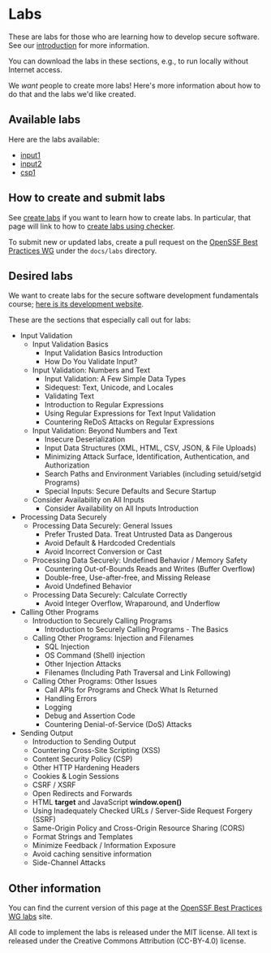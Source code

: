 # Labs

These are labs for those who are learning how to develop secure software.
See our [introduction](introduction) for more information.

You can download the labs in these sections, e.g., to run locally
without Internet access.

We *want* people to create more labs! Here's more information about
how to do that and the labs we'd like created.

## Available labs

Here are the labs available:

* [input1](input1.html)
* [input2](input2.html)
* [csp1](csp1.html)

## How to create and submit labs

See [create labs](create_labs) if you want to learn how to create labs.
In particular, that page will link to how to
[create labs using checker](create_checker).

To submit new or updated labs, create a pull request on the
[OpenSSF Best Practices WG](https://github.com/ossf/wg-best-practices-os-developers/)
under the `docs/labs` directory.

## Desired labs

We want to create labs for the secure software development
fundamentals course;
[here is its development website](https://github.com/ossf/secure-sw-dev-fundamentals).

These are the sections that especially call out for labs:

* Input Validation
  * Input Validation Basics
    * Input Validation Basics Introduction
    * How Do You Validate Input?
  * Input Validation: Numbers and Text
    * Input Validation: A Few Simple Data Types
    * Sidequest: Text, Unicode, and Locales
    * Validating Text
    * Introduction to Regular Expressions
    * Using Regular Expressions for Text Input Validation
    * Countering ReDoS Attacks on Regular Expressions
  * Input Validation: Beyond Numbers and Text
    * Insecure Deserialization
    * Input Data Structures (XML, HTML, CSV, JSON, & File Uploads)
    * Minimizing Attack Surface, Identification, Authentication, and Authorization
    * Search Paths and Environment Variables (including setuid/setgid Programs)
    * Special Inputs: Secure Defaults and Secure Startup
  * Consider Availability on All Inputs
    * Consider Availability on All Inputs Introduction
* Processing Data Securely
  * Processing Data Securely: General Issues
    * Prefer Trusted Data. Treat Untrusted Data as Dangerous
    * Avoid Default & Hardcoded Credentials
    * Avoid Incorrect Conversion or Cast
  * Processing Data Securely: Undefined Behavior / Memory Safety
    * Countering Out-of-Bounds Reads and Writes (Buffer Overflow)
    * Double-free, Use-after-free, and Missing Release
    * Avoid Undefined Behavior
  * Processing Data Securely: Calculate Correctly
    * Avoid Integer Overflow, Wraparound, and Underflow
* Calling Other Programs
  * Introduction to Securely Calling Programs
    * Introduction to Securely Calling Programs - The Basics
  * Calling Other Programs: Injection and Filenames
    * SQL Injection
    * OS Command (Shell) injection
    * Other Injection Attacks
    * Filenames (Including Path Traversal and Link Following)
  * Calling Other Programs: Other Issues
    * Call APIs for Programs and Check What Is Returned
    * Handling Errors
    * Logging
    * Debug and Assertion Code
    * Countering Denial-of-Service (DoS) Attacks
* Sending Output
  * Introduction to Sending Output
  * Countering Cross-Site Scripting (XSS)
  * Content Security Policy (CSP)
  * Other HTTP Hardening Headers
  * Cookies & Login Sessions
  * CSRF / XSRF
  * Open Redirects and Forwards
  * HTML **target** and JavaScript **window.open()**
  * Using Inadequately Checked URLs / Server-Side Request Forgery (SSRF)
  * Same-Origin Policy and Cross-Origin Resource Sharing (CORS)
  * Format Strings and Templates
  * Minimize Feedback / Information Exposure
  * Avoid caching sensitive information
  * Side-Channel Attacks

## Other information

You can find the current version of this page at the
[OpenSSF Best Practices WG labs](https://best.openssf.org/labs/) site.

All code to implement the labs is released under the MIT license.
All text is released under the Creative Commons Attribution (CC-BY-4.0)
license.
